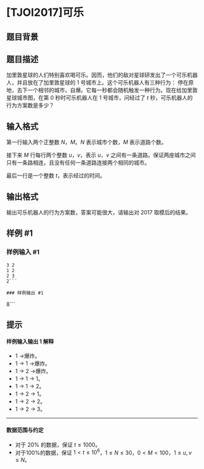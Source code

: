 # [TJOI2017]可乐

## 题目背景



## 题目描述

加里敦星球的人们特别喜欢喝可乐。因而，他们的敌对星球研发出了一个可乐机器人，并且放在了加里敦星球的 $1$ 号城市上。这个可乐机器人有三种行为： 停在原地，去下一个相邻的城市，自爆。它每一秒都会随机触发一种行为。现在给加里敦星球城市图，在第 $0$ 秒时可乐机器人在 $1$ 号城市，问经过了 $t$ 秒，可乐机器人的行为方案数是多少？


## 输入格式

第一行输入两个正整数 $N$，$M$。$N$ 表示城市个数，$M$ 表示道路个数。

接下来 $M$ 行每行两个整数 $u$，$v$，表示 $u$，$v$ 之间有一条道路。保证两座城市之间只有一条路相连，且没有任何一条道路连接两个相同的城市。

最后一行是一个整数 $t$，表示经过的时间。

## 输出格式

输出可乐机器人的行为方案数，答案可能很大，请输出对 $2017$ 取模后的结果。

## 样例 #1

### 样例输入 #1
```
3 2
1 2
2 3
2```

### 样例输出 #1

```
8```

## 提示

#### 样例输入输出 1 解释


- $1$ ->爆炸。
- $1$ -> $1$ ->爆炸。
- $1$ -> $2$ ->爆炸。
- $1$ -> $1$ -> $1$。
- $1$ -> $1$ -> $2$。
- $1$ -> $2$ -> $1$。
- $1$ -> $2$ -> $2$。
- $1$ -> $2$ -> $3$。

---

#### 数据范围与约定

- 对于 $20\%$ 的数据，保证 $t \leq 1000$。
- 对于$100\%$的数据，保证 $1 < t \leq 10^6$，$1 \leq N \leq30$，$0 < M < 100$，$1 \leq u, v \leq N$。
